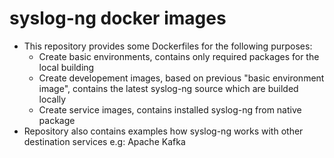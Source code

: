 # syslog-ng docker images

 * This repository provides some Dockerfiles for the following purposes:
   * Create basic environments, contains only required packages for the local building
   * Create developement images, based on previous "basic environment image", contains the latest syslog-ng source which are builded locally
   * Create service images, contains installed syslog-ng from native package
 * Repository also contains examples how syslog-ng works with other destination services e.g: Apache Kafka
